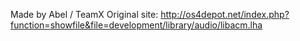 Made by Abel / TeamX
Original site: http://os4depot.net/index.php?function=showfile&file=development/library/audio/libacm.lha
